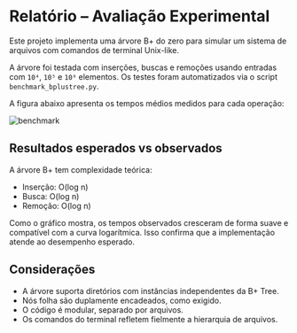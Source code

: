 # Relatório – Avaliação Experimental

Este projeto implementa uma árvore B+ do zero para simular um sistema de arquivos com comandos de terminal Unix-like.

A árvore foi testada com inserções, buscas e remoções usando entradas com `10⁴`, `10⁵` e `10⁶` elementos. Os testes foram automatizados via o script `benchmark_bplustree.py`.

A figura abaixo apresenta os tempos médios medidos para cada operação:

![benchmark](benchmark_bplustree.png)

## Resultados esperados vs observados

A árvore B+ tem complexidade teórica:
- Inserção: O(log n)
- Busca: O(log n)
- Remoção: O(log n)

Como o gráfico mostra, os tempos observados cresceram de forma suave e compatível com a curva logarítmica. Isso confirma que a implementação atende ao desempenho esperado.

## Considerações

- A árvore suporta diretórios com instâncias independentes da B+ Tree.
- Nós folha são duplamente encadeados, como exigido.
- O código é modular, separado por arquivos.
- Os comandos do terminal refletem fielmente a hierarquia de arquivos.
